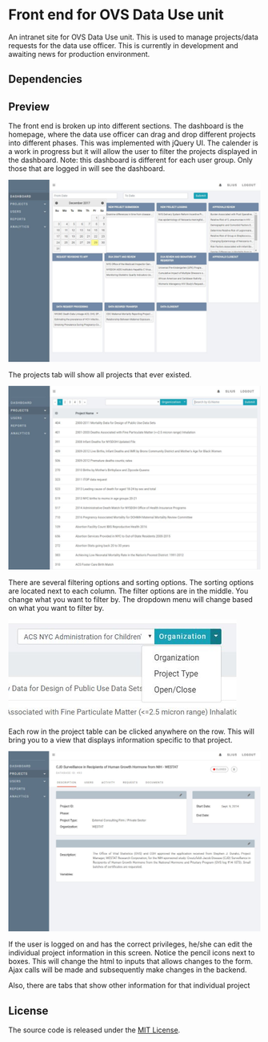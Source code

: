# Front end for OVS Data Use unit

An intranet site for OVS Data Use unit. This is used to manage projects/data requests for the data use officer. This is currently in development and awaiting news for production environment.

## Dependencies

## Preview

The front end is broken up into different sections. The dashboard is the homepage, where the data use officer can drag and drop different projects into different phases. This was implemented with jQuery UI. The calender is a work in progress but it will allow the user to filter the projects displayed in the dashboard. Note: this dashboard is different for each user group. Only those that are logged in will see the dashboard.

![Dashboard Screenshot](https://github.com/psymen145/OVS-django-fe/blob/master/dashboard.JPG)

The projects tab will show all projects that ever existed. 

![Project Screenshot](https://github.com/psymen145/OVS-django-fe/blob/master/project.JPG)

There are several filtering options and sorting options. The sorting options are located next to each column. The filter options are in the middle. You change what you want to filter by. The dropdown menu will change based on what you want to filter by.

![Project Screenshot](https://github.com/psymen145/OVS-django-fe/blob/master/filterchange.JPG)

Each row in the project table can be clicked anywhere on the row. This will bring you to a view that displays information specific to that project.

![Individual Project Screenshot](https://github.com/psymen145/OVS-django-fe/blob/master/individualproj.JPG)

If the user is logged on and has the correct privileges, he/she can edit the individual project information in this screen. Notice the pencil icons next to boxes. This will change the html to inputs that allows changes to the form. Ajax calls will be made and subsequently make changes in the backend.

Also, there are tabs that show other information for that individual project

## License

The source code is released under the [MIT License](https://github.com/psymen145/OVS-django-fe/blob/master/LICENSE).
